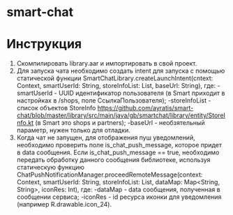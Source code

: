 # smart-chat

# Инструкция
1. Скомпилировать library.aar и импортировать в свой проект.
2. Для запуска чата необходимо создать intent для запуска с помощью статической функции SmartChatLibrary.createLaunchIntent(cntext: Context, smartUserId: String, storeInfoList: List<StoreInfo>, baseUrl: String), где:
  -smartUserId - UUID идентификатор пользователя (в Smart приходит в настройках в /shops, поле СсылкаПользователя);
  -storeInfoList - список объектов StoreInfo https://github.com/ayratis/smart-chat/blob/master/library/src/main/java/gb/smartchat/library/entity/StoreInfo.kt (в Smart это shops и partners);
  -baseUrl - необзятельный параметр, нужен только для отладки.
3. Когда чат не запущен, для отображения пуш уведомлений, необходимо проверить поле is_chat_push_message, которое придет в data сообщения. Если is_chat_push_message == true, необходимо передать обработку данного сообщения библиотеке, используя статическую функцию ChatPushNotificationManager.proceedRemoteMessage(context: Context, smartUserId: String, storeInfoList: List<StoreInfo>, dataMap: Map<String, String>, iconRes: Int), где:
  -dataMap - data сообщения, полученная в сообщении сервиса;
  -iconRes - id ресурса иконки для уведомления (например R.drawable.icon_24).
